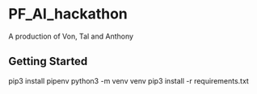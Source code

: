 # PF_AI_hackathon
A production of Von, Tal and Anthony

## Getting Started

pip3 install pipenv
python3 -m venv venv
pip3 install -r requirements.txt
